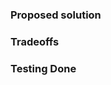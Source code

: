 ### Proposed solution
<!-- Which specific problem does this PR solve and how? -->

### Tradeoffs
<!-- What are the drawbacks of this solution? Are there alternatives ones? -->
<!-- Think of performance, build time, usability, complexity, coupling…) -->

### Testing Done
<!-- Have you confirmed this feature works? -->